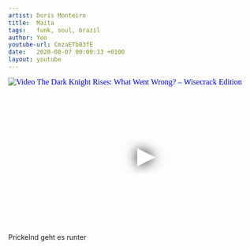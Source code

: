 ```yaml
---
artist: Doris Monteiro
title:  Maita 
tags:   funk, soul, brazil
author: Yoo
youtube-url: CmzaETbB3fE
date:   2020-08-07 00:00:33 +0100
layout: youtube
---
```

<div class="video-container ">
<iframe
  width="560"
  height="315"
  src="https://www.youtube.com/embed/CmzaETbB3fE"
  srcdoc="<style>*{padding:0;margin:0;overflow:hidden}html,body{height:100%}img,span{position:absolute;width:100%;top:0;bottom:0;margin:auto}span{height:1.5em;text-align:center;font:48px/1.5 sans-serif;color:white;text-shadow:0 0 0.5em black}</style><a href=https://www.youtube.com/embed/CmzaETbB3fE?autoplay=1><img src=https://img.youtube.com/vi/CmzaETbB3fE/hqdefault.jpg alt='Video The Dark Knight Rises: What Went Wrong? – Wisecrack Edition'><span>▶</span></a>"
  frameborder="0"
  allow="accelerometer; autoplay; encrypted-media; gyroscope; picture-in-picture"
  allowfullscreen
></iframe>
</div>

<div class="post-content-message"> 
Prickelnd geht es runter
</div>
